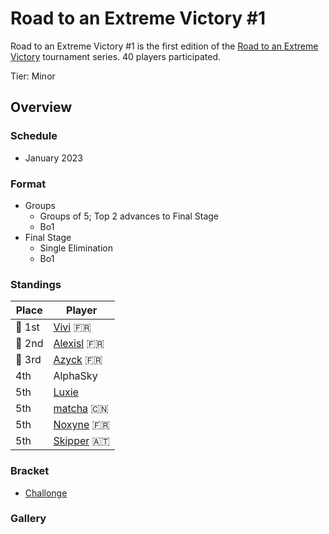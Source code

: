 # Road to an Extreme Victory #1

Road to an Extreme Victory #1 is the first edition of the [Road to an Extreme Victory](rtaxvmain.md) tournament series.
40 players participated.

Tier: Minor

## Overview

### Schedule
- January 2023

### Format
- Groups
  - Groups of 5; Top 2 advances to Final Stage
  - Bo1
- Final Stage
  - Single Elimination
  - Bo1

### Standings

|Place|Player|
|-|-|
|:1st_place_medal: 1st|[Vivi](../../players/french/vivi.md) :fr:|
|:2nd_place_medal: 2nd|[Alexisl](../../players/french/alexisl.md) :fr:|
|:3rd_place_medal: 3rd|[Azyck](../../players/french/azyck.md) :fr:|
|4th|AlphaSky|
|5th|[Luxie](../../players/french/luxie.md)|
|5th|[matcha](../../players/chinese/matcha.md) :cn:|
|5th|[Noxyne](../../players/french/noxyne.md) :fr:|
|5th|[Skipper](../../players/austrian/skipper.md) :austria:|

### Bracket
- [Challonge](https://challonge.com/rtaxv1)

### Gallery
